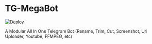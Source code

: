 # TG-MegaBot


[![Deploy](https://www.herokucdn.com/deploy/button.svg)](https://www.heroku.com/deploy?template=https://github.com/akashakash678/TG-MegaBot)



A Modular All In One Telegram Bot (Rename, Trim, Cut, Screenshot, Url Uploader, Youtube, FFMPEG, etc)
